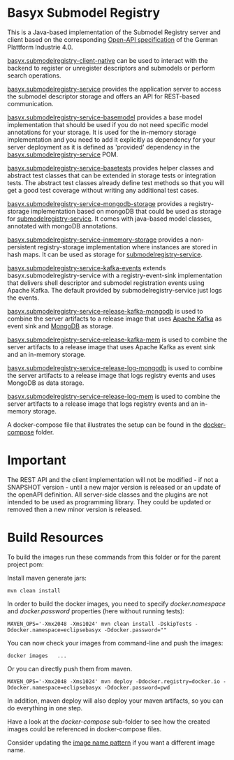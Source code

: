 # Basyx Submodel Registry

This is a Java-based implementation of the Submodel Registry server and client based on the corresponding [Open-API specification](ttps://app.swaggerhub.com/apis/Plattform_i40/SubmodelRegistryServiceSpecification/V3.0.1_SSP-001) of the German Plattform Industrie 4.0.

[basyx.submodelregistry-client-native](basyx.submodelregistry-client-native/README.md) can be used to interact with the backend to register or unregister descriptors and submodels or perform search operations.

[basyx.submodelregistry-service](basyx.submodelregistry-service/README.md) provides the application server to access the submodel descriptor storage and offers an API for REST-based communication.

[basyx.submodelregistry-service-basemodel](basyx.submodelregistry-service-basemodel/README.md) provides a base model implementation that should be used if you do not need specific model annotations for your storage. It is used for the in-memory storage implementation and you need to add it explicitly as dependency for your server deployment as it is defined as 'provided' dependency in the [basyx.submodelregistry-service](basyx.submodelregistry-service/README.md) POM.

[basyx.submodelregistry-service-basetests](basyx.submodelregistry-service-basetests/README.md) provides helper classes and abstract test classes that can be extended in storage tests or integration tests. The abstract test classes already define test methods so that you will get a good test coverage without writing any additional test cases.

[basyx.submodelregistry-service-mongodb-storage](basyx.submodelregistry-service-mongodb-storage/README.md) provides a registry-storage implementation based on mongoDB that could be used as storage for [submodelregistry-service](basyx.submodelregistry-service/README.md). It comes with java-based model classes, annotated with mongoDB annotations.

[basyx.submodelregistry-service-inmemory-storage](basyx.submodelregistry-service-inmemory-storage/README.md) provides a non-persistent registry-storage implementation where instances are stored in hash maps. It can be used as storage for [submodelregistry-service](basyx.submodelregistry-service/README.md).

[basyx.submodelregistry-service-kafka-events](basyx.submodelregistry-service-kafka-events/README.md) extends basyx.submodelregistry-service with a registry-event-sink implementation that delivers shell descriptor and submodel registration events using Apache Kafka. The default provided by submodelregistry-service just logs the events.

[basyx.submodelregistry-service-release-kafka-mongodb](basyx.submodelregistry-service-release-kafka-mongodb/README.md) is used to combine the server artifacts to a release image that uses [Apache Kafka](https://kafka.apache.org/) as event sink and [MongoDB](https://www.mongodb.com/) as storage.

[basyx.submodelregistry-service-release-kafka-mem](basyx.submodelregistry-service-release-kafka-mem/README.md) is used to combine the server artifacts to a release image that uses Apache Kafka as event sink and an in-memory storage.

[basyx.submodelregistry-service-release-log-mongodb](basyx.submodelregistry-service-release-log-mongodb/README.md) is used to combine the server artifacts to a release image that logs registry events and uses MongoDB as data storage.

[basyx.submodelregistry-service-release-log-mem](basyx.submodelregistry-service-release-log-mem/README.md) is used to combine the server artifacts to a release image that logs registry events and an in-memory storage.

A docker-compose file that illustrates the setup can be found in the [docker-compose](docker-compose/docker-compose.yml) folder.


# Important

The REST API and the client implementation will not be modified - if not a SNAPSHOT version - until a new major version is released or an update of the openAPI definition. All server-side classes and the plugins are not intended to be used as programming library. They could be updated or removed then a new minor version is released.

# Build Resources

To build the images run these commands from this folder or for the parent project pom:

Install maven generate jars:

``` shell 
mvn clean install
```

In order to build the docker images, you need to specify *docker.namespace* and *docker.password* properties (here without running tests):

``` shell
MAVEN_OPS='-Xmx2048 -Xms1024' mvn clean install -DskipTests -Ddocker.namespace=eclipsebasyx -Ddocker.password=""
```

You can now check your images from command-line and push the images:
``` shell 
docker images   ...
```
Or you can directly push them from maven. 

``` shell 
MAVEN_OPS='-Xmx2048 -Xms1024' mvn deploy -Ddocker.registry=docker.io -Ddocker.namespace=eclipsebasyx -Ddocker.password=pwd
```
In addition, maven deploy will also deploy your maven artifacts, so you can do everything in one step.

Have a look at the *docker-compose* sub-folder to see how the created images could be referenced in docker-compose files.

Consider updating the [image name pattern](pom.xml#L16) if you want a different image name.